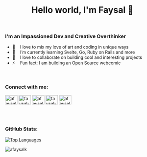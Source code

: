 <h1 align="center">Hello world, I'm Faysal 👋 </h1>

<br />


### I'm an Impassioned Dev and Creative Overthinker

- 🔭 &nbsp; &nbsp;I love to mix my love of art and coding in unique ways
- 🌱 &nbsp; &nbsp;I’m currently learning Svelte, Go, Ruby on Rails and more
- 👯 &nbsp; &nbsp;I love to collaborate on building cool and interesting projects
- ⚡ &nbsp; &nbsp;Fun fact: I am building an Open Source webcomic

<br />

### Connect with me:

<p align="left">
<a href="https://twitter.com/afaysalk" target="blank"><img align="center" src="https://raw.githubusercontent.com/rahuldkjain/github-profile-readme-generator/master/src/images/icons/Social/twitter.svg" alt="afaysalk" height="30" width="40" /></a>
<a href="https://www.linkedin.com/in/faysal-khaldi-24940b1a2/" target="blank"><img align="center" src="https://raw.githubusercontent.com/rahuldkjain/github-profile-readme-generator/master/src/images/icons/Social/linked-in-alt.svg" alt="faysal-khaldi" height="30" width="40" /></a>
<a href="https://discord.com/users/895958496573530123" target="blank"><img align="center" src="https://raw.githubusercontent.com/rahuldkjain/github-profile-readme-generator/master/src/images/icons/Social/discord.svg" alt="afaysalk" height="30" width="40" /></a>
<a href="https://www.behance.net/faysal-khaldi" target="blank"><img align="center" src="https://raw.githubusercontent.com/rahuldkjain/github-profile-readme-generator/master/src/images/icons/Social/behance.svg" alt="faysal-khaldi" height="30" width="40" /></a>
<a href="https://www.github.com/afaysalk" target="blank"><img align="center" src="https://raw.githubusercontent.com/rahuldkjain/github-profile-readme-generator/master/src/images/icons/Social/github.svg" alt="afaysalk" height="30" width="40" /></a>
</p>

<br />





<br />

### GitHub Stats:

[![Top Languages](https://github-readme-stats.vercel.app/api/top-langs/?username=afaysalk&theme=buefy&layout=compact&langs_count=8)](https://github.com/anuraghazra/github-readme-stats)

<p align="left"><img src="https://komarev.com/ghpvc/?username=afaysalkk&label=Profile%20Views&color=9834da&style=flat-square" alt="afaysalk" /></p>
